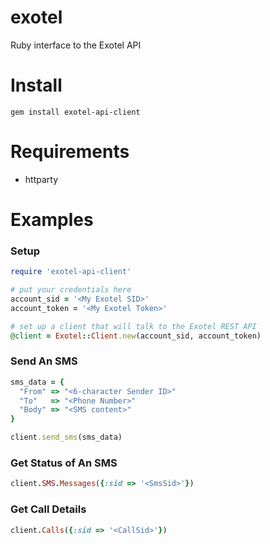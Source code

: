 exotel
======

Ruby interface to the Exotel API

Install
=======

```
gem install exotel-api-client
```

Requirements
============

* httparty

Examples
========

### Setup

```ruby
require 'exotel-api-client'

# put your credentials here
account_sid = '<My Exotel SID>'
account_token = '<My Exotel Token>'

# set up a client that will talk to the Exotel REST API
@client = Exotel::Client.new(account_sid, account_token)
```

### Send An SMS

```ruby
sms_data = {
  "From" => "<6-character Sender ID>"
  "To"   => "<Phone Number>"
  "Body" => "<SMS content>"
}

client.send_sms(sms_data)
```

### Get Status of An SMS

```ruby
client.SMS.Messages({:sid => '<SmsSid>'})
```

### Get Call Details

```ruby
client.Calls({:sid => '<CallSid>'})
```
